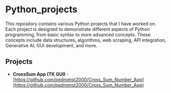 # Python_projects


This repository contains various Python projects that I have worked on. Each project is designed to demonstrate different aspects of Python programming, from basic syntax to more advanced concepts. These concepts include data structures, algorithms, web scraping, API integration, Generative AI, GUI development, and more.


## Projects

- **CrossSum App (TK GUI)** -  [https://github.com/pedromst2000/Cross_Sum_Number_App](https://github.com/pedromst2000/Cross_Sum_Number_App)
